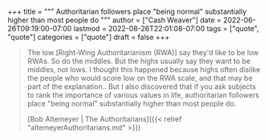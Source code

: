 +++
title = """
  Authoritarian followers place "being normal" substantially higher than most people do
  """
author = ["Cash Weaver"]
date = 2022-06-26T09:19:00-07:00
lastmod = 2022-08-26T22:01:08-07:00
tags = ["quote", "quote"]
categories = ["quote"]
draft = false
+++

> The low [Right-Wing Authoritarianism (RWA)] say they'd like to be low RWAs. So do the middles. But the highs usually say they want to be middles, not lows. I thought this happened because highs often dislike the people who would score low on the RWA scale, and that may be part of the explanation.. But I also discovered that if you ask subjects to rank the importance of various values in life, authoritarian followers place "being normal" substantially higher than most people do.
>
> [Bob Altemeyer | The Authoritarians]({{< relref "altemeyerAuthoritarians.md" >}})
